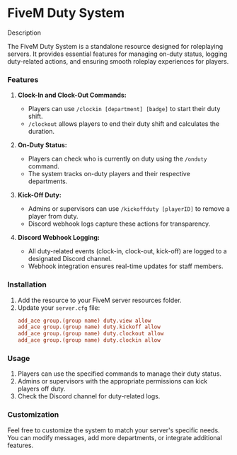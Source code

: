 # FiveM Duty System

Description

The FiveM Duty System is a standalone resource designed for roleplaying servers. It provides essential features for managing on-duty status, logging duty-related actions, and ensuring smooth roleplay experiences for players.

### Features

1. **Clock-In and Clock-Out Commands:**
   - Players can use `/clockin [department] [badge]` to start their duty shift.
   - `/clockout` allows players to end their duty shift and calculates the duration.

2. **On-Duty Status:**
   - Players can check who is currently on duty using the `/onduty` command.
   - The system tracks on-duty players and their respective departments.

3. **Kick-Off Duty:**
   - Admins or supervisors can use `/kickoffduty [playerID]` to remove a player from duty.
   - Discord webhook logs capture these actions for transparency.

4. **Discord Webhook Logging:**
   - All duty-related events (clock-in, clock-out, kick-off) are logged to a designated Discord channel.
   - Webhook integration ensures real-time updates for staff members.

### Installation

1. Add the resource to your FiveM server resources folder.
2. Update your `server.cfg` file:
   ```ini
   add_ace group.(group name) duty.view allow
   add_ace group.(group name) duty.kickoff allow
   add_ace group.(group name) duty.clockout allow
   add_ace group.(group name) duty.clockin allow
   ```

### Usage

1. Players can use the specified commands to manage their duty status.
2. Admins or supervisors with the appropriate permissions can kick players off duty.
3. Check the Discord channel for duty-related logs.

### Customization

Feel free to customize the system to match your server's specific needs. You can modify messages, add more departments, or integrate additional features.
